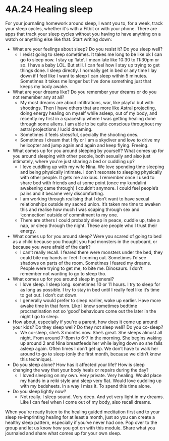 # 4A.24 Healing sleep

For your journaling homework around sleep, I want you to, for a week, track your sleep cycles, whether it's with a Fitbit or with your phone. There are apps that track your sleep
cycles without you having to have anything on a watch or anything else like that.
Start writing down:

- What are your feelings about sleep? Do you resist it? Do you sleep well?
    - I resist going to sleep sometimes. It takes me long to be like ok I can go to sleep now. I stay up ‘late’. I mean late like 10:30 to 11:30pm or so. I have a baby LOL. But still. I can feel how I stay up trying to get things done. I sleep directly. I normally get in bed or any time I lay down if I feel like I want to sleep I can sleep within 5 minutes. Sometimes it takes me longer but I’ve done something just that keeps my body awake.
- What are your dreams like? Do you remember your dreams or do you not remember any at all?
    - My most dreams are about infiltrations, war, like playful but with shootings. Then I have others that are more like Astral projecting, doing energy healing on myself while asleep, out of my body, and recently my first in a spaceship where I was getting healing done through some aliens. I am able to be quite conscious throughout my astral projections / lucid dreaming.
    - Sometimes it feels stressful, specially the shooting ones.
    - Sometimes I dream that I fly or I am a skydiver and love to drive my helicopter and jump again and again and keep flying. Freeing.
- What comes up for you around sleeping by yourself? What comes up for you around sleeping with other people, both sexually and also just intimately, where you're just sharing a
bed or cuddling up?
    - I love cuddling up with my wife Nina. We love spending time sleeping and being physically intimate. I don’t resonate to sleeping physically with other people. It gets me anxious. I remember once I used to share bed with friends and at some point (once my kundalini awakening came through) I couldn’t anymore. I could feel people’s pains and it became very discomforting.
    - I am working through realising that I don’t want to have sexual relationships outside my sacred union. It’s taken me time to awaken this and realise how much I was scaping through sex and ‘connection’ outside of commitment to my one.
    - There are others I could probably sleep in peace, cuddle up, take a nap, or sleep through the night. These are people who I trust their energy.
- What comes up for you around sleep? Were you scared of going to bed as a child because you thought you had monsters in the cupboard, or because you were afraid of the dark?
    - I can’t really recall. I feared there were monsters under the bed, they could bite my hands or feet if coming out. Sometimes I’d see shadows on parts of the room. Sometimes I feared my dreams. People were trying to get me, to bite me. Dinosaurs. I don’t remember not wanting to go to sleep tho.
- What comes up for you around sleep in general?
    - I love sleep. I sleep long. sometimes 10 or 11 hours. I try to sleep for as long as possible. I try to stay in bed until I really feel like it’s time to get out. I don’t cut down.
    - I generally would prefer to sleep earlier, wake up earlier. Have more awake time in that form. Like I know sometimes bedtime procrastination not so ‘good’ behaviours come out the later in the night I go to sleep.
- How about, especially if you're a parent, how does it come up around your kids? Do they sleep well? Do they not sleep well? Do you co-sleep?
    - We co-sleep, she’s 3 months now. She’s great. She sleeps almost all night. From around 7-8pm to 6-7 in the morning. She begins waking up around 2 and Nina breastfeeds her while laying down so she falls asleep again. Often times I don’t get up. We don’t have to walk her around to go to sleep (only the first month, because we didn’t know this technique).
- Do you sleep alone? How has it affected your life? How is sleep changing the way that your body heals or repairs during the day?
    - I loved sleeping on my own. Very private. Very healing. Would place my hands in a reiki style and sleep very flat. Would love cuddling up with my bedsheets. In a way I miss it. To spend this time alone.
- Do you sleep lightly now?
    - Not really. I sleep sound. Very deep. And yet very light in my dreams. Like I can feel when I come out of my body, also recall dreams.

When you're ready listen to the healing guided meditation first and to your sleep re-imprinting healing for at least a month, just so you can create a healthy sleep pattern, especially
if you've never had one. Pop over to the group and let us know how you got on with this module. Share what you journaled and share what comes up for your own sleep.